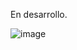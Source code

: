 En desarrollo.

![image](https://github.com/antonylsalazarr/SistemaOpticas/assets/149880665/5919b859-72ca-4540-ba38-c8a97cf8012b)
